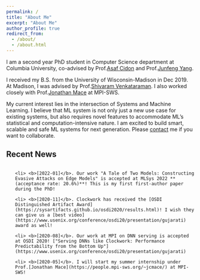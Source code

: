 ```yaml
---
permalink: /
title: "About Me"
excerpt: "About Me"
author_profile: true
redirect_from: 
  - /about/
  - /about.html
---
```


I am a second year PhD student in Computer Science department at Columbia University, co-advised by Prof.[Asaf Cidon](https://www.asafcidon.com/) and Prof.[Junfeng Yang](http://www.cs.columbia.edu/~junfeng/).

I received my B.S. from the University of Wisconsin-Madison in Dec 2019. At Madison, I was advised by Prof.[Shivaram Venkataraman](https://shivaram.org/). I also worked closely with Prof.[Jonathan Mace](https://people.mpi-sws.org/~jcmace/) at MPI-SWS.

My current interest lies in the intersection of Systems and Machine Learning. I believe that ML system is not only just a new use case for existing systems, but also requires novel features to accommodate ML’s statistical and computation-intensive nature. I am excited to build smart, scalable and safe ML systems for next generation. Please [contact](mailto:wei<dot>h<at>columbia<dot>edu) me if you want to collaborate.

## <i class="fa fa-fw fa-rss "></i> Recent News ##
<ul style="width: auto; height: 300px; overflow: auto">

    <li> <b>[2022-01]</b>. Our work "A Tale of Two Models: Constructing Evasive Attacks on Edge Models" is accepted at MLSys 2022 **(acceptance rate: 20.6%)**! This is my first first-author paper during the PhD!

    <li> <b>[2020-11]</b>. Clockwork has received the [OSDI Distinguished Artifact Award](https://sysartifacts.github.io/osdi2020/results.html)! I wish they can give us a [best video](https://www.usenix.org/conference/osdi20/presentation/gujarati) award as well!

    <li> <b>[2020-08]</b>. Our work at MPI on DNN serving is accepted at OSDI 2020! ["Serving DNNs like Clockwork: Performance Predictability from the Bottom Up"](https://www.usenix.org/conference/osdi20/presentation/gujarati)

    <li> <b>[2020-05]</b>. I will start my summer internship under Prof.[Jonathan Mace](https://people.mpi-sws.org/~jcmace/) at MPI-SWS!

    <li> <b>[2020-04]</b>. Paper accepted at [ISBI 2020](http://2020.biomedicalimaging.org/) with oral presentation!

    <li> <b>[2020-03]</b>. I decided to goto Columbia for PhD!

    <li> <b>[2019-10]</b>. Abstarct Paper accepted at [AI Systems workshop at SOSP 2019](http://learningsys.org/sosp19/) with lightning talk! 

</ul>

<script type='text/javascript' id='clustrmaps' src='//cdn.clustrmaps.com/map_v2.js?cl=fefafa&w=a&t=tt&d=tYhSMKyW43Y6iAu13D7b8y6KfGJH-8_r38PmskGse5I&co=0b4975&cmo=878be0&cmn=3a4acc&ct=cdd4d9'></script>
